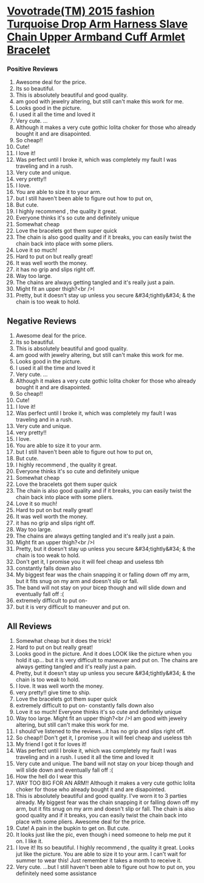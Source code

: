 # [Vovotrade(TM) 2015 fashion Turquoise Drop Arm Harness Slave Chain Upper Armband Cuff Armlet Bracelet](https://products.checkmycream.com/products/Vovotrade(TM)-2015-fashion-Turquoise-Drop-Arm-Harness-Slave-Chain-Upper-Armband-Cuff-Armlet-Bracelet.html)

### Positive Reviews

<ol>
      <li>Awesome deal for the price.</li>
      <li>Its so beautiful.</li>
      <li>This is absolutely beautiful and good quality.</li>
      <li>am good with jewelry altering, but still can&#x27;t make this work for me.</li>
      <li>Looks good in the picture.</li>
      <li>I used it all the time and loved it</li>
      <li>Very cute. ...</li>
      <li>Although it makes a very cute gothic lolita choker for those who already bought it and are disapointed.</li>
      <li>So cheap!!</li>
      <li>Cute!</li>
      <li>I love it!</li>
      <li>Was perfect until I broke it, which was completely my fault I was traveling and in a rush.</li>
      <li>Very cute and unique.</li>
      <li>very pretty!!</li>
      <li>I love.</li>
      <li>You are able to size it to your arm.</li>
      <li>but I still haven&#x27;t been able to figure out how to put on,  </li>
      <li>But cute.</li>
      <li>I highly recommend , the quality  it great.</li>
      <li>Everyone thinks it&#x27;s so cute and definitely unique</li>
      <li>Somewhat cheap</li>
      <li>Love the bracelets got them super quick</li>
      <li>The chain is also good quality and if it breaks, you can easily twist the chain back into place with some pliers.</li>
      <li>Love it so much!</li>
      <li>Hard to put on but really great!</li>
      <li>It was well worth the money.</li>
      <li>it has no grip and slips right off.</li>
      <li>Way too large.  </li>
      <li>The chains are always getting tangled and it&#x27;s really just a pain.</li>
      <li>Might fit an upper thigh?&lt;br /&gt;I</li>
      <li>Pretty, but it doesn&#x27;t stay up unless you secure &amp;#34;tightly&amp;#34; &amp; the chain is too weak to hold.</li>
</ol>


<h2>Negative Reviews</h2>
<ol>
<li> Awesome deal for the price.</li>
<li> Its so beautiful.</li>
<li> This is absolutely beautiful and good quality.</li>
<li> am good with jewelry altering, but still can&#x27;t make this work for me.</li>
<li> Looks good in the picture.</li>
<li> I used it all the time and loved it</li>
<li> Very cute. ...</li>
<li> Although it makes a very cute gothic lolita choker for those who already bought it and are disapointed.</li>
<li> So cheap!!</li>
<li> Cute!</li>
<li> I love it!</li>
<li> Was perfect until I broke it, which was completely my fault I was traveling and in a rush.</li>
<li> Very cute and unique.</li>
<li> very pretty!!</li>
<li> I love.</li>
<li> You are able to size it to your arm.</li>
<li> but I still haven&#x27;t been able to figure out how to put on,  </li>
<li> But cute.</li>
<li> I highly recommend , the quality  it great.</li>
<li> Everyone thinks it&#x27;s so cute and definitely unique</li>
<li> Somewhat cheap</li>
<li> Love the bracelets got them super quick</li>
<li> The chain is also good quality and if it breaks, you can easily twist the chain back into place with some pliers.</li>
<li> Love it so much!</li>
<li> Hard to put on but really great!</li>
<li> It was well worth the money.</li>
<li> it has no grip and slips right off.</li>
<li> Way too large.  </li>
<li> The chains are always getting tangled and it&#x27;s really just a pain.</li>
<li> Might fit an upper thigh?&lt;br /&gt;I</li>
<li> Pretty, but it doesn&#x27;t stay up unless you secure &amp;#34;tightly&amp;#34; &amp; the chain is too weak to hold.</li>
<li> Don&#x27;t get it, I promise you it will feel cheap and useless tbh</li>
<li> constantly falls down also</li>
<li> My biggest fear was the chain snapping it or falling down off my arm, but it fits snug on my arm and doesn&#x27;t slip or fall.</li>
<li> The band will not stay on your bicep though and will slide down and eventually fall off :(</li>
<li> extremely difficult to put on-</li>
<li> but it is very difficult to maneuver and put on.</li>
</ol>

<h2>All Reviews</h2>

<ol>
    <li> Somewhat cheap but it does the trick!</li>
    <li> Hard to put on but really great!</li>
    <li> Looks good in the picture. And it does LOOK like the picture when you hold it up... but it is very difficult to maneuver and put on. The chains are always getting tangled and it&#x27;s really just a pain.</li>
    <li> Pretty, but it doesn&#x27;t stay up unless you secure &amp;#34;tightly&amp;#34; &amp; the chain is too weak to hold.</li>
    <li> I love. It was well worth the money.</li>
    <li> very pretty!! give time to ship.</li>
    <li> Love the bracelets got them super quick</li>
    <li> extremely difficult to put on- constantly falls down also</li>
    <li> Love it so much! Everyone thinks it&#x27;s so cute and definitely unique</li>
    <li> Way too large.  Might fit an upper thigh?&lt;br /&gt;I am good with jewelry altering, but still can&#x27;t make this work for me.</li>
    <li> I should&#x27;ve listened to the reviews...it has no grip and slips right off.</li>
    <li> So cheap!! Don&#x27;t get it, I promise you it will feel cheap and useless tbh</li>
    <li> My friend I got it for loves it!</li>
    <li> Was perfect until I broke it, which was completely my fault I was traveling and in a rush. I used it all the time and loved it</li>
    <li> Very cute and unique. The band will not stay on your bicep though and will slide down and eventually fall off :(</li>
    <li> How the hell do I wear this</li>
    <li> WAY TOO BIG  FOR AN ARM!! Although it makes a very cute gothic lolita choker for those who already bought it and are disapointed.</li>
    <li> This is absolutely beautiful and good quality. I&#x27;ve worn it to 3 parties already. My biggest fear was the chain snapping it or falling down off my arm, but it fits snug on my arm and doesn&#x27;t slip or fall. The chain is also good quality and if it breaks, you can easily twist the chain back into place with some pliers. Awesome deal for the price.</li>
    <li> Cute! A pain in the bupkin to get on. But cute.</li>
    <li> It looks just like the pic, even though i need someone to help me put it on. I like it.</li>
    <li> I love it! Its so beautiful. I highly recommend , the quality  it great. Looks jut like the picture.  You are able to size it to your arm. I can&#x27;t wait for summer to wear this!  Just remember it takes a month to receive  it.</li>
    <li> Very cute. ...but I still haven&#x27;t been able to figure out how to put on,  you definitely need some assistance</li>
</ol>




